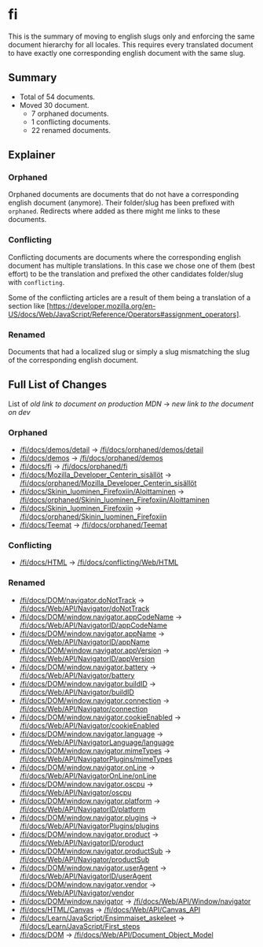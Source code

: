 # fi

This is the summary of moving to english slugs only and enforcing the same
document hierarchy for all locales. This requires every translated document to
have exactly one corresponding english document with the same slug.

## Summary

* Total of 54 documents.
* Moved 30 document.
  * 7 orphaned documents.
  * 1 conflicting documents.
  * 22 renamed documents.

## Explainer

### Orphaned

Orphaned documents are documents that do not have a corresponding english
document (anymore). Their folder/slug has been prefixed with `orphaned`.
Redirects where added as there might me links to these documents.

### Conflicting

Conflicting documents are documents where the corresponding english document has
multiple translations. In this case we chose one of them (best effort) to be the
translation and prefixed the other candidates folder/slug with `conflicting`.

Some of the conflicting articles are a result of them being a translation of a
section like
[https://developer.mozilla.org/en-US/docs/Web/JavaScript/Reference/Operators#assignment_operators].

### Renamed

Documents that had a localized slug or simply a slug mismatching the slug of the
corresponding english document.

## Full List of Changes

List of _old link to document on production MDN_
→ _new link to the document on dev_

### Orphaned

* [/fi/docs/demos/detail](https://developer.mozilla.org/fi/docs/demos/detail) → [/fi/docs/orphaned/demos/detail](https://unslugged.content.dev.mdn.mozit.cloud/fi/docs/orphaned/demos/detail)
* [/fi/docs/demos](https://developer.mozilla.org/fi/docs/demos) → [/fi/docs/orphaned/demos](https://unslugged.content.dev.mdn.mozit.cloud/fi/docs/orphaned/demos)
* [/fi/docs/fi](https://developer.mozilla.org/fi/docs/fi) → [/fi/docs/orphaned/fi](https://unslugged.content.dev.mdn.mozit.cloud/fi/docs/orphaned/fi)
* [/fi/docs/Mozilla_Developer_Centerin_sisällöt](https://developer.mozilla.org/fi/docs/Mozilla_Developer_Centerin_sisällöt) → [/fi/docs/orphaned/Mozilla_Developer_Centerin_sisällöt](https://unslugged.content.dev.mdn.mozit.cloud/fi/docs/orphaned/Mozilla_Developer_Centerin_sisällöt)
* [/fi/docs/Skinin_luominen_Firefoxiin/Aloittaminen](https://developer.mozilla.org/fi/docs/Skinin_luominen_Firefoxiin/Aloittaminen) → [/fi/docs/orphaned/Skinin_luominen_Firefoxiin/Aloittaminen](https://unslugged.content.dev.mdn.mozit.cloud/fi/docs/orphaned/Skinin_luominen_Firefoxiin/Aloittaminen)
* [/fi/docs/Skinin_luominen_Firefoxiin](https://developer.mozilla.org/fi/docs/Skinin_luominen_Firefoxiin) → [/fi/docs/orphaned/Skinin_luominen_Firefoxiin](https://unslugged.content.dev.mdn.mozit.cloud/fi/docs/orphaned/Skinin_luominen_Firefoxiin)
* [/fi/docs/Teemat](https://developer.mozilla.org/fi/docs/Teemat) → [/fi/docs/orphaned/Teemat](https://unslugged.content.dev.mdn.mozit.cloud/fi/docs/orphaned/Teemat)

### Conflicting
* [/fi/docs/HTML](https://developer.mozilla.org/fi/docs/HTML) → [/fi/docs/conflicting/Web/HTML](https://unslugged.content.dev.mdn.mozit.cloud/fi/docs/conflicting/Web/HTML)

### Renamed
* [/fi/docs/DOM/navigator.doNotTrack](https://developer.mozilla.org/fi/docs/DOM/navigator.doNotTrack) → [/fi/docs/Web/API/Navigator/doNotTrack](https://unslugged.content.dev.mdn.mozit.cloud/fi/docs/Web/API/Navigator/doNotTrack)
* [/fi/docs/DOM/window.navigator.appCodeName](https://developer.mozilla.org/fi/docs/DOM/window.navigator.appCodeName) → [/fi/docs/Web/API/NavigatorID/appCodeName](https://unslugged.content.dev.mdn.mozit.cloud/fi/docs/Web/API/NavigatorID/appCodeName)
* [/fi/docs/DOM/window.navigator.appName](https://developer.mozilla.org/fi/docs/DOM/window.navigator.appName) → [/fi/docs/Web/API/NavigatorID/appName](https://unslugged.content.dev.mdn.mozit.cloud/fi/docs/Web/API/NavigatorID/appName)
* [/fi/docs/DOM/window.navigator.appVersion](https://developer.mozilla.org/fi/docs/DOM/window.navigator.appVersion) → [/fi/docs/Web/API/NavigatorID/appVersion](https://unslugged.content.dev.mdn.mozit.cloud/fi/docs/Web/API/NavigatorID/appVersion)
* [/fi/docs/DOM/window.navigator.battery](https://developer.mozilla.org/fi/docs/DOM/window.navigator.battery) → [/fi/docs/Web/API/Navigator/battery](https://unslugged.content.dev.mdn.mozit.cloud/fi/docs/Web/API/Navigator/battery)
* [/fi/docs/DOM/window.navigator.buildID](https://developer.mozilla.org/fi/docs/DOM/window.navigator.buildID) → [/fi/docs/Web/API/Navigator/buildID](https://unslugged.content.dev.mdn.mozit.cloud/fi/docs/Web/API/Navigator/buildID)
* [/fi/docs/DOM/window.navigator.connection](https://developer.mozilla.org/fi/docs/DOM/window.navigator.connection) → [/fi/docs/Web/API/Navigator/connection](https://unslugged.content.dev.mdn.mozit.cloud/fi/docs/Web/API/Navigator/connection)
* [/fi/docs/DOM/window.navigator.cookieEnabled](https://developer.mozilla.org/fi/docs/DOM/window.navigator.cookieEnabled) → [/fi/docs/Web/API/Navigator/cookieEnabled](https://unslugged.content.dev.mdn.mozit.cloud/fi/docs/Web/API/Navigator/cookieEnabled)
* [/fi/docs/DOM/window.navigator.language](https://developer.mozilla.org/fi/docs/DOM/window.navigator.language) → [/fi/docs/Web/API/NavigatorLanguage/language](https://unslugged.content.dev.mdn.mozit.cloud/fi/docs/Web/API/NavigatorLanguage/language)
* [/fi/docs/DOM/window.navigator.mimeTypes](https://developer.mozilla.org/fi/docs/DOM/window.navigator.mimeTypes) → [/fi/docs/Web/API/NavigatorPlugins/mimeTypes](https://unslugged.content.dev.mdn.mozit.cloud/fi/docs/Web/API/NavigatorPlugins/mimeTypes)
* [/fi/docs/DOM/window.navigator.onLine](https://developer.mozilla.org/fi/docs/DOM/window.navigator.onLine) → [/fi/docs/Web/API/NavigatorOnLine/onLine](https://unslugged.content.dev.mdn.mozit.cloud/fi/docs/Web/API/NavigatorOnLine/onLine)
* [/fi/docs/DOM/window.navigator.oscpu](https://developer.mozilla.org/fi/docs/DOM/window.navigator.oscpu) → [/fi/docs/Web/API/Navigator/oscpu](https://unslugged.content.dev.mdn.mozit.cloud/fi/docs/Web/API/Navigator/oscpu)
* [/fi/docs/DOM/window.navigator.platform](https://developer.mozilla.org/fi/docs/DOM/window.navigator.platform) → [/fi/docs/Web/API/NavigatorID/platform](https://unslugged.content.dev.mdn.mozit.cloud/fi/docs/Web/API/NavigatorID/platform)
* [/fi/docs/DOM/window.navigator.plugins](https://developer.mozilla.org/fi/docs/DOM/window.navigator.plugins) → [/fi/docs/Web/API/NavigatorPlugins/plugins](https://unslugged.content.dev.mdn.mozit.cloud/fi/docs/Web/API/NavigatorPlugins/plugins)
* [/fi/docs/DOM/window.navigator.product](https://developer.mozilla.org/fi/docs/DOM/window.navigator.product) → [/fi/docs/Web/API/NavigatorID/product](https://unslugged.content.dev.mdn.mozit.cloud/fi/docs/Web/API/NavigatorID/product)
* [/fi/docs/DOM/window.navigator.productSub](https://developer.mozilla.org/fi/docs/DOM/window.navigator.productSub) → [/fi/docs/Web/API/Navigator/productSub](https://unslugged.content.dev.mdn.mozit.cloud/fi/docs/Web/API/Navigator/productSub)
* [/fi/docs/DOM/window.navigator.userAgent](https://developer.mozilla.org/fi/docs/DOM/window.navigator.userAgent) → [/fi/docs/Web/API/NavigatorID/userAgent](https://unslugged.content.dev.mdn.mozit.cloud/fi/docs/Web/API/NavigatorID/userAgent)
* [/fi/docs/DOM/window.navigator.vendor](https://developer.mozilla.org/fi/docs/DOM/window.navigator.vendor) → [/fi/docs/Web/API/Navigator/vendor](https://unslugged.content.dev.mdn.mozit.cloud/fi/docs/Web/API/Navigator/vendor)
* [/fi/docs/DOM/window.navigator](https://developer.mozilla.org/fi/docs/DOM/window.navigator) → [/fi/docs/Web/API/Window/navigator](https://unslugged.content.dev.mdn.mozit.cloud/fi/docs/Web/API/Window/navigator)
* [/fi/docs/HTML/Canvas](https://developer.mozilla.org/fi/docs/HTML/Canvas) → [/fi/docs/Web/API/Canvas_API](https://unslugged.content.dev.mdn.mozit.cloud/fi/docs/Web/API/Canvas_API)
* [/fi/docs/Learn/JavaScript/Ensimmaiset_askeleet](https://developer.mozilla.org/fi/docs/Learn/JavaScript/Ensimmaiset_askeleet) → [/fi/docs/Learn/JavaScript/First_steps](https://unslugged.content.dev.mdn.mozit.cloud/fi/docs/Learn/JavaScript/First_steps)
* [/fi/docs/DOM](https://developer.mozilla.org/fi/docs/DOM) → [/fi/docs/Web/API/Document_Object_Model](https://unslugged.content.dev.mdn.mozit.cloud/fi/docs/Web/API/Document_Object_Model)
